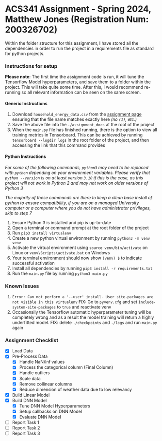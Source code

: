 # ACS341 Assignment - Spring 2024, Matthew Jones (Registration Num: 200326702)

Within the folder structure for this assignment, I have stored all the dependencies in order to run the project in a
requirements file as standard for python projects.

### Instructions for setup

**Please note:** The first time the assignment code is run, it will tune the Tensorflow Model hyperparameters, and save them to a folder within the project.
This will take
quite some time. After this, I would recommend re-running so all relevant information can be
seen on the same screen.

#### Generic Instructions

1. Download `household_energy_data.csv` from the [assignment page](https://vle.shef.ac.uk/webapps/blackboard/content/listContent.jsp?course_id=_107288_1&content_id=_6604809_1&mode=reset) ensuring that the file name matches exactly here *(no `(1)`, etc.)*
2. Save the above file into the `./assignment_docs` at the root of the project
3. When the `main.py` file has finished running, there is the option to view all training metrics in Tensorboard. This can be achieved by running `tensorboard --logdir logs` in the root folder of the project, and then accessing the link that this command provides

#### Python Instructions

*For some of the following commands, `python3` may need to be replaced with `python` depending on your environment variables. Please verify that `python --version` is on at least version `3.10` if this is the case, as this project will not work in Python 2 and may not work on older versions of Python 3*

*The majority of these commands are there to keep a clean base install of python to ensure compatibility, if you are on a managed University computer or a computer where you do not have administrator privileges, skip to step 7*

1. Ensure Python 3 is installed and pip is up-to-date
2. Open a terminal or command prompt at the root folder of the project
3. Run `pip3 install virtualenv`
4. Create a new python virtual environment by running `python3 -m venv venv`
5. Activate the virtual environment using `source venv/bin/activate` on Linux or `venv\Scripts\activate.bat` on Windows
6. Your terminal environment should now show `(venv) $` to indicate successful activation 
7. Install all dependencies by running `pip3 install -r requirements.txt`
8. Run the `main.py` file by running `python3 main.py`

### Known Issues
1. `Error: Can not perform a '--user' install. User site-packages are not visible in this virtualenv` FIX: Go to `pyvenv.cfg` and set `include-system-site-packages` to `true` and reactivate venv
2. Occasionally the Tensorflow automatic hyperparameter tuning will be completely wrong and as a result the model training will return a highly underfitted model. FIX: delete `./checkpoints` and `./logs` and run `main.py` again

### Assignment Checklist
- [x] Load Data
- [x] Pre-Process Data
  - [x] Handle NaN/Inf values
  - [x] Process the categorical column (Final Column)
  - [x] Handle outliers
  - [x] Scale data
  - [x] Remove collinear columns
  - [x] Reduce dimension of weather data due to low relevancy
- [x] Build Linear Model
- [x] Build DNN Model
  - [x] Tune DNN Model Hyperparameters
  - [x] Setup callbacks on DNN Model
  - [x] Evaluate DNN Model
- [ ] Report Task 1
- [ ] Report Task 2
- [ ] Report Task 3
